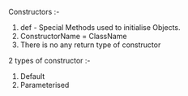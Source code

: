 Constructors :-
1. def - Special Methods used to initialise Objects.
2. ConstructorName = ClassName
3. There is no any return type of constructor

2 types of constructor :-
1. Default
2. Parameterised

